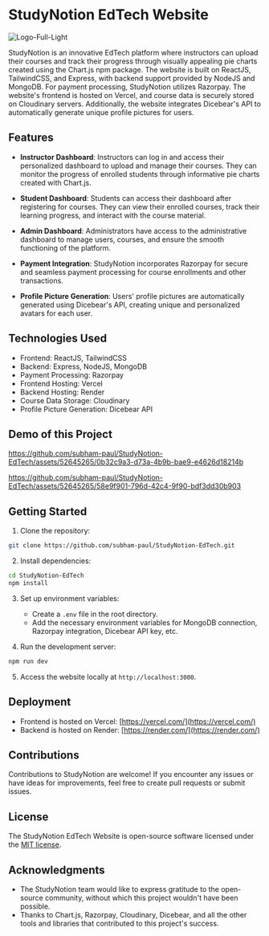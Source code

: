 # StudyNotion EdTech Website

![Logo-Full-Light](https://github.com/subham-paul/StudyNotion-EdTech/assets/52645265/4ddcf361-9776-49c0-b833-51fe5e382abe)


StudyNotion is an innovative EdTech platform where instructors can upload their courses and track their progress through visually appealing pie charts created using the Chart.js npm package. The website is built on ReactJS, TailwindCSS, and Express, with backend support provided by NodeJS and MongoDB. For payment processing, StudyNotion utilizes Razorpay. The website's frontend is hosted on Vercel, and course data is securely stored on Cloudinary servers. Additionally, the website integrates Dicebear's API to automatically generate unique profile pictures for users.

## Features

- **Instructor Dashboard**: Instructors can log in and access their personalized dashboard to upload and manage their courses. They can monitor the progress of enrolled students through informative pie charts created with Chart.js.

- **Student Dashboard**: Students can access their dashboard after registering for courses. They can view their enrolled courses, track their learning progress, and interact with the course material.

- **Admin Dashboard**: Administrators have access to the administrative dashboard to manage users, courses, and ensure the smooth functioning of the platform.

- **Payment Integration**: StudyNotion incorporates Razorpay for secure and seamless payment processing for course enrollments and other transactions.

- **Profile Picture Generation**: Users' profile pictures are automatically generated using Dicebear's API, creating unique and personalized avatars for each user.

## Technologies Used

- Frontend: ReactJS, TailwindCSS
- Backend: Express, NodeJS, MongoDB
- Payment Processing: Razorpay
- Frontend Hosting: Vercel
- Backend Hosting: Render
- Course Data Storage: Cloudinary
- Profile Picture Generation: Dicebear API

## Demo of this Project



https://github.com/subham-paul/StudyNotion-EdTech/assets/52645265/0b32c9a3-d73a-4b9b-bae9-e4626d18214b



https://github.com/subham-paul/StudyNotion-EdTech/assets/52645265/58e9f901-796d-42c4-9f90-bdf3dd30b903


## Getting Started

1. Clone the repository:

```bash
git clone https://github.com/subham-paul/StudyNotion-EdTech.git
```

2. Install dependencies:

```bash
cd StudyNotion-EdTech
npm install
```

3. Set up environment variables:

   - Create a `.env` file in the root directory.
   - Add the necessary environment variables for MongoDB connection, Razorpay integration, Dicebear API key, etc.

4. Run the development server:

```bash
npm run dev
```

5. Access the website locally at `http://localhost:3000`.

## Deployment

- Frontend is hosted on Vercel: [https://vercel.com/](https://vercel.com/)
- Backend is hosted on Render: [https://render.com/](https://render.com/)

## Contributions

Contributions to StudyNotion are welcome! If you encounter any issues or have ideas for improvements, feel free to create pull requests or submit issues.

## License

The StudyNotion EdTech Website is open-source software licensed under the [MIT license](LICENSE).

## Acknowledgments

- The StudyNotion team would like to express gratitude to the open-source community, without which this project wouldn't have been possible.
- Thanks to Chart.js, Razorpay, Cloudinary, Dicebear, and all the other tools and libraries that contributed to this project's success.
